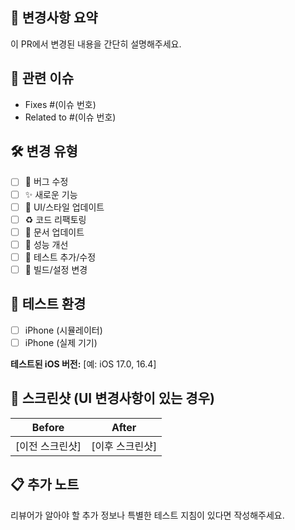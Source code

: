 ## 📝 변경사항 요약
이 PR에서 변경된 내용을 간단히 설명해주세요.

## 🔗 관련 이슈
- Fixes #(이슈 번호)
- Related to #(이슈 번호)

## 🛠 변경 유형
- [ ] 🐛 버그 수정
- [ ] ✨ 새로운 기능
- [ ] 💄 UI/스타일 업데이트
- [ ] ♻️ 코드 리팩토링
- [ ] 📝 문서 업데이트
- [ ] 🚀 성능 개선
- [ ] 🧪 테스트 추가/수정
- [ ] 🔧 빌드/설정 변경

## 📱 테스트 환경
- [ ] iPhone (시뮬레이터)
- [ ] iPhone (실제 기기)

**테스트된 iOS 버전:** [예: iOS 17.0, 16.4]

## 📸 스크린샷 (UI 변경사항이 있는 경우)
Before | After
--- | ---
[이전 스크린샷] | [이후 스크린샷]

## 📋 추가 노트
리뷰어가 알아야 할 추가 정보나 특별한 테스트 지침이 있다면 작성해주세요.